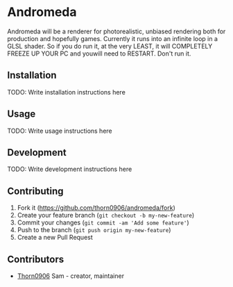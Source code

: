 # Andromeda

Andromeda will be a renderer for photorealistic, unbiased rendering both for production and hopefully games. Currently it runs into an infinite loop in a GLSL shader. So if you do run it, at the very LEAST, it will COMPLETELY FREEZE UP YOUR PC and youwill need to RESTART. Don't run it.

## Installation

TODO: Write installation instructions here

## Usage

TODO: Write usage instructions here

## Development

TODO: Write development instructions here

## Contributing

1. Fork it (https://github.com/thorn0906/andromeda/fork)
2. Create your feature branch (`git checkout -b my-new-feature`)
3. Commit your changes (`git commit -am 'Add some feature'`)
4. Push to the branch (`git push origin my-new-feature`)
5. Create a new Pull Request

## Contributors

- [Thorn0906](https://github.com/thorn0906) Sam - creator, maintainer
